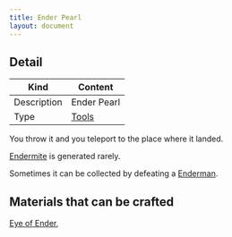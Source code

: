```yaml
---
title: Ender Pearl
layout: document
---
```

## Detail

|Kind|Content|
|---|---|
|Description|Ender Pearl|
|Type|[Tools](Tools)|

You throw it and you teleport to the place where it landed.

[Endermite](Endermite) is generated rarely.

Sometimes it can be collected by defeating a [Enderman](Enderman).

## Materials that can be crafted

[Eye of Ender](Eye_of_Ender),
